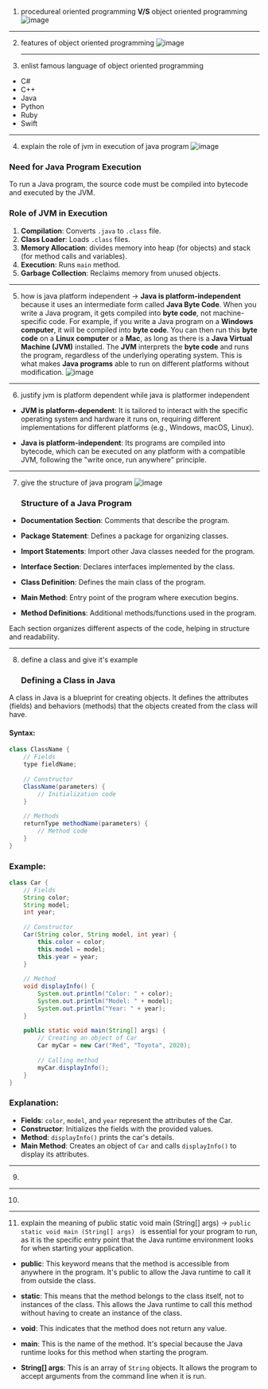 1. procedureal oriented programming  **V/S**  object oriented programming 
![image](.attachments/a0378cbf5675896eaa6f6d5452bfc6119aa863c5.jpg)
***
2. features of object oriented programming
   ![image](.attachments/398fb22adf1de1d4f45af0737bbcae28f7412c74.jpg)
   ***
3. enlist famous language of object oriented programming
- C#
- C++
- Java
- Python
- Ruby
- Swift
***
4. explain the role of jvm in execution of java program
![image](.attachments/6cf738d2763dc73222dfe6346825572d68e11268.webp)


### Need for Java Program Execution

To run a Java program, the source code must be compiled into bytecode and executed by the JVM.

### Role of JVM in Execution

1. **Compilation**: Converts `.java` to `.class` file.
2. **Class Loader**: Loads `.class` files.
3. **Memory Allocation**: divides memory into  heap (for objects) and stack (for method calls and variables).
4. **Execution**: Runs `main` method.
5. **Garbage Collection**: Reclaims memory from unused objects.
***

5. how is java platform independent 
-> **Java is platform-independent** because it uses an intermediate form called **Java Byte Code**. When you write a Java program, it gets compiled into **byte code**, not machine-specific code. For example, if you write a Java program on a **Windows computer**, it will be compiled into **byte code**. You can then run this **byte code** on a **Linux computer** or a **Mac**, as long as there is a **Java Virtual Machine (JVM)** installed. The **JVM** interprets the **byte code** and runs the program, regardless of the underlying operating system. This is what makes **Java programs** able to run on different platforms without modification.
   ![image](.attachments/9c14f3fb4f7cd50225e2d3be517b9561aa9866bd.png)
***
6. justify jvm is platform dependent while java is platformer independent
- **JVM is platform-dependent**: It is tailored to interact with the specific operating system and hardware it runs on, requiring different implementations for different platforms (e.g., Windows, macOS, Linux).

- **Java is platform-independent**: Its programs are compiled into bytecode, which can be executed on any platform with a compatible JVM, following the "write once, run anywhere" principle.
***
  7. give the structure of java program ![image](.attachments/257e30605670752c80610c270fde15ae80616a5c.png)
     ### Structure of a Java Program

- **Documentation Section**: Comments that describe the program.

- **Package Statement**: Defines a package for organizing classes.

- **Import Statements**: Import other Java classes needed for the program.

- **Interface Section**: Declares interfaces implemented by the class.

- **Class Definition**: Defines the main class of the program.

- **Main Method**: Entry point of the program where execution begins.

- **Method Definitions**: Additional methods/functions used in the program.

Each section organizes different aspects of the code, helping in structure and readability.
***
8. define a class and give it's example

   ### Defining a Class in Java

A class in Java is a blueprint for creating objects. It defines the attributes (fields) and behaviors (methods) that the objects created from the class will have.

#### Syntax:
```java
class ClassName {
    // Fields
    type fieldName;
    
    // Constructor
    ClassName(parameters) {
        // Initialization code
    }
    
    // Methods
    returnType methodName(parameters) {
        // Method code
    }
}
```

### Example:
```java
class Car {
    // Fields
    String color;
    String model;
    int year;
    
    // Constructor
    Car(String color, String model, int year) {
        this.color = color;
        this.model = model;
        this.year = year;
    }
    
    // Method
    void displayInfo() {
        System.out.println("Color: " + color);
        System.out.println("Model: " + model);
        System.out.println("Year: " + year);
    }
    
    public static void main(String[] args) {
        // Creating an object of Car
        Car myCar = new Car("Red", "Toyota", 2020);
        
        // Calling method
        myCar.displayInfo();
    }
}
```

### Explanation:
- **Fields**: `color`, `model`, and `year` represent the attributes of the Car.
- **Constructor**: Initializes the fields with the provided values.
- **Method**: `displayInfo()` prints the car's details.
- **Main Method**: Creates an object of `Car` and calls `displayInfo()` to display its attributes.
***
9.
***
10.
***


11. explain the meaning of public  static void main (String[] args)
->
```public  static void main (String[] args) ```  is essential for your program to run, as it is the specific entry point that the Java runtime environment looks for when starting your application.

- **public**: This keyword means that the method is accessible from anywhere in the program. It's public to allow the Java runtime to call it from outside the class.
  
- **static**: This means that the method belongs to the class itself, not to instances of the class. This allows the Java runtime to call this method without having to create an instance of the class.

- **void**: This indicates that the method does not return any value.

- **main**: This is the name of the method. It's special because the Java runtime looks for this method when starting the program.

- **String[] args**: This is an array of `String` objects. It allows the program to accept arguments from the command line when it is run.

